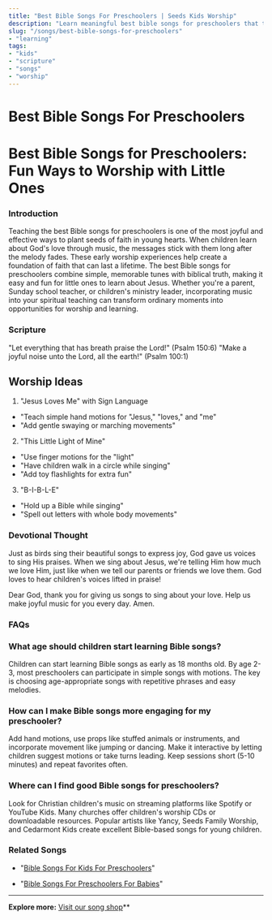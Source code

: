 ```yaml
---
title: "Best Bible Songs For Preschoolers | Seeds Kids Worship"
description: "Learn meaningful best bible songs for preschoolers that teach Scripture through music. Interactive worship resources for kids and families."
slug: "/songs/best-bible-songs-for-preschoolers"
- "learning"
tags:
- "kids"
- "scripture"
- "songs"
- "worship"
---
```


# Best Bible Songs For Preschoolers

# Best Bible Songs for Preschoolers: Fun Ways to Worship with Little Ones

### Introduction
Teaching the best Bible songs for preschoolers is one of the most joyful and effective ways to plant seeds of faith in young hearts. When children learn about God's love through music, the messages stick with them long after the melody fades. These early worship experiences help create a foundation of faith that can last a lifetime. The best Bible songs for preschoolers combine simple, memorable tunes with biblical truth, making it easy and fun for little ones to learn about Jesus. Whether you're a parent, Sunday school teacher, or children's ministry leader, incorporating music into your spiritual teaching can transform ordinary moments into opportunities for worship and learning.

### Scripture
"Let everything that has breath praise the Lord!" (Psalm 150:6)
"Make a joyful noise unto the Lord, all the earth!" (Psalm 100:1)

## Worship Ideas
1. "Jesus Loves Me" with Sign Language
- "Teach simple hand motions for "Jesus," "loves," and "me"
- "Add gentle swaying or marching movements"

2. "This Little Light of Mine"
- "Use finger motions for the "light"
- "Have children walk in a circle while singing"
- "Add toy flashlights for extra fun"

3. "B-I-B-L-E"
- "Hold up a Bible while singing"
- "Spell out letters with whole body movements"

### Devotional Thought
Just as birds sing their beautiful songs to express joy, God gave us voices to sing His praises. When we sing about Jesus, we're telling Him how much we love Him, just like when we tell our parents or friends we love them. God loves to hear children's voices lifted in praise!

Dear God, thank you for giving us songs to sing about your love. Help us make joyful music for you every day. Amen.

### FAQs

### What age should children start learning Bible songs?
Children can start learning Bible songs as early as 18 months old. By age 2-3, most preschoolers can participate in simple songs with motions. The key is choosing age-appropriate songs with repetitive phrases and easy melodies.

### How can I make Bible songs more engaging for my preschooler?
Add hand motions, use props like stuffed animals or instruments, and incorporate movement like jumping or dancing. Make it interactive by letting children suggest motions or take turns leading. Keep sessions short (5-10 minutes) and repeat favorites often.

### Where can I find good Bible songs for preschoolers?
Look for Christian children's music on streaming platforms like Spotify or YouTube Kids. Many churches offer children's worship CDs or downloadable resources. Popular artists like Yancy, Seeds Family Worship, and Cedarmont Kids create excellent Bible-based songs for young children.

### Related Songs

- "[Bible Songs For Kids For Preschoolers](/songs/bible-songs-for-kids-for-preschoolers/)"

- "[Bible Songs For Preschoolers For Babies](/songs/bible-songs-for-preschoolers-for-babies/)"

---

**Explore more:** [Visit our song shop](https://seedskidsworship.com/shop)**

<!-- Schema Markup -->
<script type="application/ld+json">
{
  "@context": "https://schema.org",
  "@type": "MusicRecording",
  "name": "Best Bible Songs For Preschoolers",
  "byArtist": {
    "@type": "MusicGroup",
    "name": "Seeds Kids Worship"
  },
  "isFamilyFriendly": true,
  "url": "https://seedskidsworship.com/songs/best-bible-songs-for-preschoolers/"
}
</script>